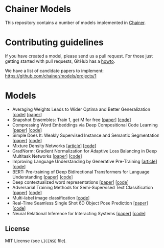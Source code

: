 # Chainer Models

This repository contains a number of models implemented in [Chainer](https://github.com/chainer/chainer).

# Contributing guidelines
If you have created a model, please send us a pull request. 
For those just getting started with pull requests, GitHub has a [howto](https://help.github.com/articles/about-pull-requests/).

We have a list of candidate papers to implement: https://github.com/chainer/models/projects/1

# Models
- Averaging Weights Leads to Wider Optima and Better Generalization  [[code](https://github.com/chainer/models/tree/master/swa)] [[paper](https://arxiv.org/abs/1803.05407)]
- Snapshot Ensembles: Train 1, get M for free [[paper](https://arxiv.org/abs/1704.00109)] [[code](https://github.com/chainer/models/tree/master/snapshot-ensemble)]
- Compressing Word Embeddings via Deep Compositional Code Learning [[paper](https://openreview.net/pdf?id=BJRZzFlRb)] [[code](https://github.com/chainer/models/tree/master/nncompress)]
- Simple Does It: Weakly Supervised Instance and Semantic Segmentation [[paper](https://arxiv.org/abs/1603.07485)] [[code](https://github.com/chainer/models/tree/master/simple-does-it)]
- Mixture Density Networks [[article](http://blog.otoro.net/2015/11/24/mixture-density-networks-with-tensorflow/)] [[code](https://github.com/chainer/models/tree/master/mdn)]
- GradNorm: Gradient Normalization for Adaptive Loss Balancing in Deep Multitask Networks [[paper](https://arxiv.org/abs/1711.02257)] [[code](https://github.com/chainer/models/tree/master/grad-norm)]
- Improving Language Understanding by Generative Pre-Training [[article](https://blog.openai.com/language-unsupervised/)] [[code](https://github.com/chainer/models/tree/master/finetuning-transformer-lm)]
- BERT: Pre-training of Deep Bidirectional Transformers for Language Understanding [[paper](https://arxiv.org/abs/1810.04805)] [[code](https://github.com/chainer/models/tree/master/bert)]
- Deep contextualized word representations [[paper](http://arxiv.org/abs/1802.05365)] [[code](https://github.com/chainer/models/tree/master/elmo-chainer)]
- Adversarial Training Methods for Semi-Supervised Text Classification [[paper](https://arxiv.org/abs/1605.07725)] [[code](https://github.com/chainer/models/tree/master/adversarial_text)]
- Multi-label image classification [[code](https://github.com/chainer/models/tree/master/multi-label-classification)]
- Real-Time Seamless Single Shot 6D Object Pose Prediction [[paper](https://arxiv.org/abs/1711.08848)] [[code](https://github.com/chainer/models/tree/master/single-shot-pose)]
- Neural Relational Inference for Interacting Systems [[paper](https://arxiv.org/abs/1802.04687)] [[code](https://github.com/chainer/models/tree/master/nri)]

## License
MIT License (see `LICENSE` file).

